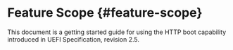 # Feature Scope {#feature-scope}

This document is a getting started guide for using the HTTP boot capability introduced in UEFI Specification, revision 2.5.